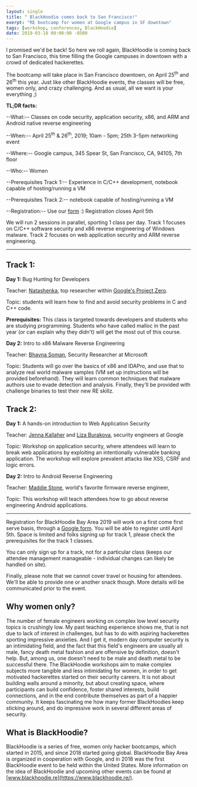 ```yaml
---
layout: single
title: " BlackHoodie comes back to San Francisco!"
exerpt: "RE bootcamp for women at Google campus in SF downtown"
tags: [workshop, conferences, BlackHoodie]
date: 2019-03-18 00:00:00 -0500
---
```



I promised we'd be back! So here we roll again, BlackHoodie is coming back to San Francisco, this time filling the Google campuses in downtown with a crowd of dedicated hackerettes. 

The bootcamp will take place in San Francisco downtown, on April 25<sup>th</sup> and 26<sup>th</sup> this year. Just like other BlackHoodie events, the classes will be free, women only, and crazy challenging. And as usual, all we want is your everything ;) 

**TL;DR facts:**

--What:-- Classes on code security, application security, x86, and ARM and Android native reverse engineering 

--When:-- April 25<sup>th</sup> & 26<sup>th</sup>, 2019; 10am - 5pm; 25th 3-5pm networking event  

--Where:-- Google campus, 345 Spear St, San Francisco, CA, 94105, 7th floor

--Who:-- Women 

--Prerequisites Track 1:-- Experience in C/C++ development, notebook capable of hosting/running a VM 

--Prerequisites Track 2:-- notebook capable of hosting/running a VM

--Registration:-- Use our [form](https://docs.google.com/forms/d/e/1FAIpQLSeoO5VMpXuS6kjIdCrtuFgVuFHdGXU6vKKnd9vT-v1bv8ON3g/viewform?usp=sf_link) :) Registration closes April 5th

We will run 2 sessions in parallel, sporting 1 class per day. Track 1 focuses on C/C++ software security and x86 reverse engineering of Windows malware. Track 2 focuses on web application security and ARM reverse engineering.  

---
## **Track 1:**

**Day 1:** Bug Hunting for Developers

Teacher: [Natashenka](https://twitter.com/natashenka), top researcher within [Google's Project Zero](https://googleprojectzero.blogspot.com/). 

Topic: students will learn how to find and avoid security problems in C and C++ code.

**Prerequisites:** This class is targeted towards developers and students who are studying programming. Students who have called malloc in the past year (or can explain why they didn't) will get the most out of this course.  

**Day 2:** Intro to x86 Malware Reverse Engineering

Teacher: [Bhavna Soman](https://twitter.com/bsoman3), Security Researcher at Microsoft

Topic: Students will go over the basics of x86 and IDAPro, and use that to analyze real world malware samples (VM set up instructions will be provided beforehand). They will learn common techniques that malware authors use to evade detection and analysis. Finally, they'll be provided with challenge binaries to test their new RE skillz.

## **Track 2:**

**Day 1:** A hands-on introduction to Web Application Security 

Teacher: [Jenna Kallaher](https://twitter.com/jmkeads) and [Liza Burakova](https://twitter.com/xsstentialist), security engineers at Google

Topic: Workshop on application security, where attendees will learn to break web applications by exploiting an intentionally vulnerable banking application. The workshop will explore prevalent attacks like XSS, CSRF and logic errors.

**Day 2:** Intro to Android Reverse Engineering  

Teacher: [Maddie Stone](https://twitter.com/maddiestone), world's favorite firmware reverse engineer, 

Topic: This workshop will teach attendees how to go about reverse engineering Android applications.  

---

Registration for BlackHoodie Bay Area 2019 will work on a first come first serve basis, through a [Google form](https://docs.google.com/forms/d/e/1FAIpQLSeoO5VMpXuS6kjIdCrtuFgVuFHdGXU6vKKnd9vT-v1bv8ON3g/viewform?usp=sf_link). You will be able to register until April 5th. Space is limited and folks signing up for track 1, please check the prerequisites for the track 1 classes. 

You can only sign up for a track, not for a particular class (keeps our attendee management manageable - individual changes can likely be handled on site).

Finally, please note that we cannot cover travel or housing for attendees. We'll be able to provide one or another snack though. More details will be communicated prior to the event.

## **Why women only?**

The number of female engineers working on complex low level security topics is crushingly low. My past teaching experience shows me, that is not due to lack of interest in challenges, but has to do with aspiring hackerettes sporting impressive anxieties. And I get it, modern day computer security is an intimidating field, and the fact that this field's engineers are usually all male, fancy death metal fashion and are offensive by definition, doesn't help. But, among us, one doesn't need to be male and death metal to be successful there. The BlackHoodie workshops aim to make complex subjects more tangible and less intimidating for women, in order to get motivated hackerettes started on their security careers. It is not about building walls around a minority, but about creating space, where participants can build confidence, foster shared interests, build connections, and in the end contribute themselves as part of a happier community. It keeps fascinating me how many former BlackHoodies keep sticking around, and do impressive work in several different areas of security.

## **What is BlackHoodie?**

BlackHoodie is a series of free, women only hacker bootcamps, which started in 2015, and since 2018 started going global. BlackHoodie Bay Area is organized in cooperation with Google, and in 2018 was the first BlackHoodie event to be held within the United States. More information on the idea of BlackHoodie and upcoming other events can be found at [www.blackhoodie.re](https://www.blackhoodie.re/).

 
